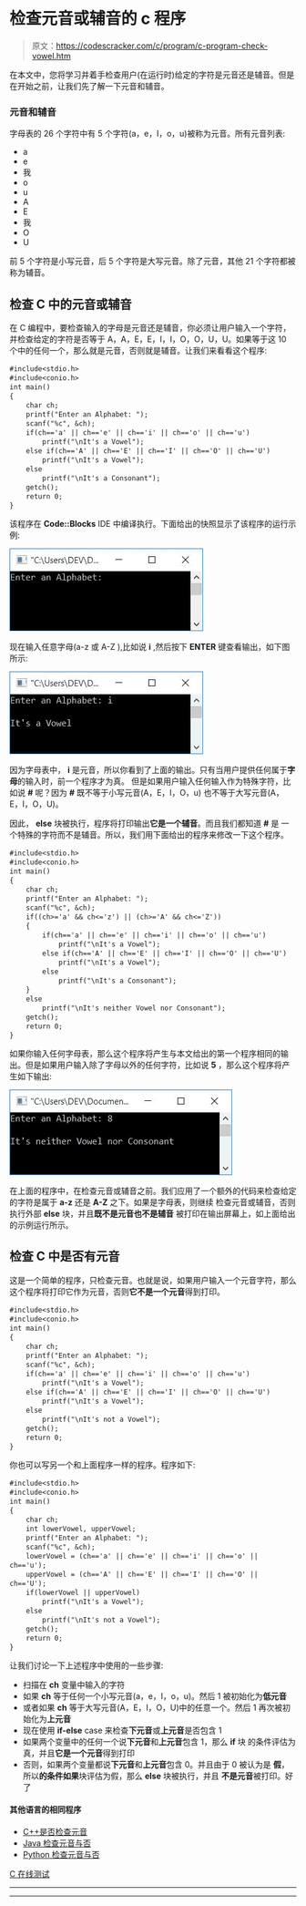 # 检查元音或辅音的 c 程序

> 原文：<https://codescracker.com/c/program/c-program-check-vowel.htm>

在本文中，您将学习并着手检查用户(在运行时)给定的字符是元音还是辅音。但是在开始之前，让我们先了解一下元音和辅音。

### 元音和辅音

字母表的 26 个字符中有 5 个字符(a，e，I，o，u)被称为元音。所有元音列表:

*   a
*   e
*   我
*   o
*   u
*   A
*   E
*   我
*   O
*   U

前 5 个字符是小写元音，后 5 个字符是大写元音。除了元音，其他 21 个字符都被称为辅音。

## 检查 C 中的元音或辅音

在 C 编程中，要检查输入的字母是元音还是辅音，你必须让用户输入一个字符，并检查给定的字符是否等于 A，A，E，E，I，I，O，O，U，U。如果等于这 10 个中的任何一个，那么就是元音，否则就是辅音。让我们来看看这个程序:

```
#include<stdio.h>
#include<conio.h>
int main()
{
    char ch;
    printf("Enter an Alphabet: ");
    scanf("%c", &ch);
    if(ch=='a' || ch=='e' || ch=='i' || ch=='o' || ch=='u')
        printf("\nIt's a Vowel");
    else if(ch=='A' || ch=='E' || ch=='I' || ch=='O' || ch=='U')
        printf("\nIt's a Vowel");
    else
        printf("\nIt's a Consonant");
    getch();
    return 0;
}
```

该程序在 **Code::Blocks** IDE 中编译执行。下面给出的快照显示了该程序的运行示例:

![c program check vowel](img/9150afeabdd49c2ff331152574dd2e8f.png)

现在输入任意字母(a-z 或 A-Z ),比如说 **i** ,然后按下 **ENTER** 键查看输出，如下图所示:

![program to check vowel c](img/d144b84a456f99d655cea7be30fb8f61.png)

因为字母表中， **i** 是元音，所以你看到了上面的输出。只有当用户提供任何属于**字母**的输入时，前一个程序才为真。 但是如果用户输入任何输入作为特殊字符，比如说 **#** 呢？因为 **#** 既不等于小写元音(A，E，I，O，u) 也不等于大写元音(A，E，I，O，U)。

因此， **else** 块被执行，程序将打印输出**它是一个辅音**。而且我们都知道 **#** 是 一个特殊的字符而不是辅音。所以，我们用下面给出的程序来修改一下这个程序。

```
#include<stdio.h>
#include<conio.h>
int main()
{
    char ch;
    printf("Enter an Alphabet: ");
    scanf("%c", &ch);
    if((ch>='a' && ch<='z') || (ch>='A' && ch<='Z'))
    {
        if(ch=='a' || ch=='e' || ch=='i' || ch=='o' || ch=='u')
            printf("\nIt's a Vowel");
        else if(ch=='A' || ch=='E' || ch=='I' || ch=='O' || ch=='U')
            printf("\nIt's a Vowel");
        else
            printf("\nIt's a Consonant");
    }
    else
        printf("\nIt's neither Vowel nor Consonant");
    getch();
    return 0;
}
```

如果你输入任何字母表，那么这个程序将产生与本文给出的第一个程序相同的输出。但是如果用户输入除了字母以外的任何字符，比如说 **5** ，那么这个程序将产生如下输出:

![check vowel or consonant c](img/dcd4bdad25ff3194cc25f7d08c6a7070.png)

在上面的程序中，在检查元音或辅音之前。我们应用了一个额外的代码来检查给定的字符是属于 **a-z** 还是 **A-Z** 之下。如果是字母表，则继续 检查元音或辅音，否则执行外部 **else** 块，并且**既不是元音也不是辅音** 被打印在输出屏幕上，如上面给出的示例运行所示。

## 检查 C 中是否有元音

这是一个简单的程序，只检查元音。也就是说，如果用户输入一个元音字符，那么这个程序将打印它作为元音，否则**它不是一个元音**得到打印。

```
#include<stdio.h>
#include<conio.h>
int main()
{
    char ch;
    printf("Enter an Alphabet: ");
    scanf("%c", &ch);
    if(ch=='a' || ch=='e' || ch=='i' || ch=='o' || ch=='u')
        printf("\nIt's a Vowel");
    else if(ch=='A' || ch=='E' || ch=='I' || ch=='O' || ch=='U')
        printf("\nIt's a Vowel");
    else
        printf("\nIt's not a Vowel");
    getch();
    return 0;
}
```

你也可以写另一个和上面程序一样的程序。程序如下:

```
#include<stdio.h>
#include<conio.h>
int main()
{
    char ch;
    int lowerVowel, upperVowel;
    printf("Enter an Alphabet: ");
    scanf("%c", &ch);
    lowerVowel = (ch=='a' || ch=='e' || ch=='i' || ch=='o' || ch=='u');
    upperVowel = (ch=='A' || ch=='E' || ch=='I' || ch=='O' || ch=='U');
    if(lowerVowel || upperVowel)
        printf("\nIt's a Vowel");
    else
        printf("\nIt's not a Vowel");
    getch();
    return 0;
}
```

让我们讨论一下上述程序中使用的一些步骤:

*   扫描在 **ch** 变量中输入的字符
*   如果 **ch** 等于任何一个小写元音(a，e，I，o，u)。然后 1 被初始化为**低元音**
*   或者如果 **ch** 等于大写元音(A，E，I，O，U)中的任意一个。然后 1 再次被初始化为**上元音**
*   现在使用 **if-else** case 来检查**下元音**或**上元音**是否包含 1
*   如果两个变量中的任何一个说**下元音**和**上元音**包含 1，那么 **if** 块 的条件评估为真，并且**它是一个元音**得到打印
*   否则，如果两个变量都说**下元音**和**上元音**包含 0。并且由于 0 被认为是 **假**，所以**的条件如果**块评估为假，那么 **else** 块被执行，并且 **不是元音**被打印。好了

#### 其他语言的相同程序

*   [C++是否检查元音](/cpp/program/cpp-program-check-vowel.htm)
*   [Java 检查元音与否](/java/program/java-program-check-vowel.htm)
*   [Python 检查元音与否](/python/program/python-program-check-vowel.htm)

[C 在线测试](/exam/showtest.php?subid=2)

* * *

* * *